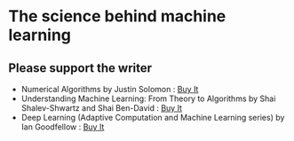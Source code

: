 # The science behind machine learning
## Please support the writer
- Numerical Algorithms by Justin Solomon : [Buy It](https://www.amazon.com/Numerical-Algorithms-Computer-Learning-Graphics/dp/1482251884/)
- Understanding Machine Learning: From Theory to Algorithms by Shai Shalev-Shwartz and Shai Ben-David : [Buy It](https://www.amazon.com/Understanding-Machine-Learning-Theory-Algorithms/dp/1107057132)
- Deep Learning (Adaptive Computation and Machine Learning series) by Ian Goodfellow : [Buy It](https://www.amazon.com/Deep-Learning-Adaptive-Computation-Machine/dp/0262035618)

